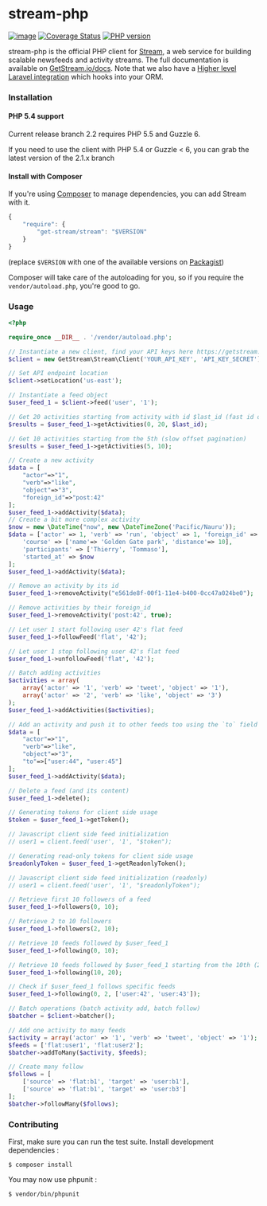 stream-php
==========

[![image](https://secure.travis-ci.org/GetStream/stream-php.png?branch=master)](http://travis-ci.org/GetStream/stream-php) [![Coverage Status](https://coveralls.io/repos/GetStream/stream-php/badge.png?branch=master)](https://coveralls.io/r/GetStream/stream-php?branch=master) [![PHP version](https://badge.fury.io/ph/get-stream%2Fstream.svg)](http://badge.fury.io/ph/get-stream%2Fstream)

stream-php is the official PHP client for [Stream](https://getstream.io/), a web service for building scalable newsfeeds and activity streams. 
The full documentation is available on [GetStream.io/docs](http://getstream.io/docs/). Note that we also have a [Higher level Laravel integration](https://github.com/getstream/stream-laravel) which hooks into your ORM.

### Installation

#### PHP 5.4 support

Current release branch 2.2 requires PHP 5.5 and Guzzle 6.

If you need to use the client with PHP 5.4 or Guzzle < 6, you can grab the latest version of the 2.1.x branch

#### Install with Composer

If you're using [Composer](https://getcomposer.org/) to manage
dependencies, you can add Stream with it.

```javascript
{
    "require": {
        "get-stream/stream": "$VERSION"
    }
}
```

(replace `$VERSION` with one of the available versions on
[Packagist](https://packagist.org/packages/get-stream/stream))

Composer will take care of the autoloading for you, so if you require
the `vendor/autoload.php`, you're good to go.

### Usage

```php
<?php

require_once __DIR__ . '/vendor/autoload.php';

// Instantiate a new client, find your API keys here https://getstream.io/dashboard/
$client = new GetStream\Stream\Client('YOUR_API_KEY', 'API_KEY_SECRET');

// Set API endpoint location
$client->setLocation('us-east');

// Instantiate a feed object
$user_feed_1 = $client->feed('user', '1');

// Get 20 activities starting from activity with id $last_id (fast id offset pagination)
$results = $user_feed_1->getActivities(0, 20, $last_id);

// Get 10 activities starting from the 5th (slow offset pagination)
$results = $user_feed_1->getActivities(5, 10);

// Create a new activity
$data = [
    "actor"=>"1",
    "verb"=>"like",
    "object"=>"3",
    "foreign_id"=>"post:42"
];
$user_feed_1->addActivity($data);
// Create a bit more complex activity
$now = new \DateTime("now", new \DateTimeZone('Pacific/Nauru'));
$data = ['actor' => 1, 'verb' => 'run', 'object' => 1, 'foreign_id' => 'run:1', 
	'course' => ['name'=> 'Golden Gate park', 'distance'=> 10],
	'participants' => ['Thierry', 'Tommaso'],
	'started_at' => $now
];
$user_feed_1->addActivity($data);

// Remove an activity by its id
$user_feed_1->removeActivity("e561de8f-00f1-11e4-b400-0cc47a024be0");

// Remove activities by their foreign_id
$user_feed_1->removeActivity('post:42', true);

// Let user 1 start following user 42's flat feed
$user_feed_1->followFeed('flat', '42');

// Let user 1 stop following user 42's flat feed
$user_feed_1->unfollowFeed('flat', '42');

// Batch adding activities
$activities = array(
    array('actor' => '1', 'verb' => 'tweet', 'object' => '1'),
    array('actor' => '2', 'verb' => 'like', 'object' => '3')
);
$user_feed_1->addActivities($activities);

// Add an activity and push it to other feeds too using the `to` field
$data = [
    "actor"=>"1",
    "verb"=>"like",
    "object"=>"3",
    "to"=>["user:44", "user:45"]
];
$user_feed_1->addActivity($data);

// Delete a feed (and its content)
$user_feed_1->delete();

// Generating tokens for client side usage
$token = $user_feed_1->getToken();

// Javascript client side feed initialization
// user1 = client.feed('user', '1', "$token");

// Generating read-only tokens for client side usage
$readonlyToken = $user_feed_1->getReadonlyToken();

// Javascript client side feed initialization (readonly)
// user1 = client.feed('user', '1', "$readonlyToken");

// Retrieve first 10 followers of a feed
$user_feed_1->followers(0, 10);

// Retrieve 2 to 10 followers
$user_feed_1->followers(2, 10);

// Retrieve 10 feeds followed by $user_feed_1
$user_feed_1->following(0, 10);

// Retrieve 10 feeds followed by $user_feed_1 starting from the 10th (2nd page)
$user_feed_1->following(10, 20);

// Check if $user_feed_1 follows specific feeds
$user_feed_1->following(0, 2, ['user:42', 'user:43']);

// Batch operations (batch activity add, batch follow)
$batcher = $client->batcher();

// Add one activity to many feeds
$activity = array('actor' => '1', 'verb' => 'tweet', 'object' => '1');
$feeds = ['flat:user1', 'flat:user2'];
$batcher->addToMany($activity, $feeds);

// Create many follow
$follows = [
    ['source' => 'flat:b1', 'target' => 'user:b1'],
    ['source' => 'flat:b1', 'target' => 'user:b3']
];
$batcher->followMany($follows);
```

### Contributing

First, make sure you can run the test suite. Install development
dependencies :

    $ composer install

You may now use phpunit :

    $ vendor/bin/phpunit
